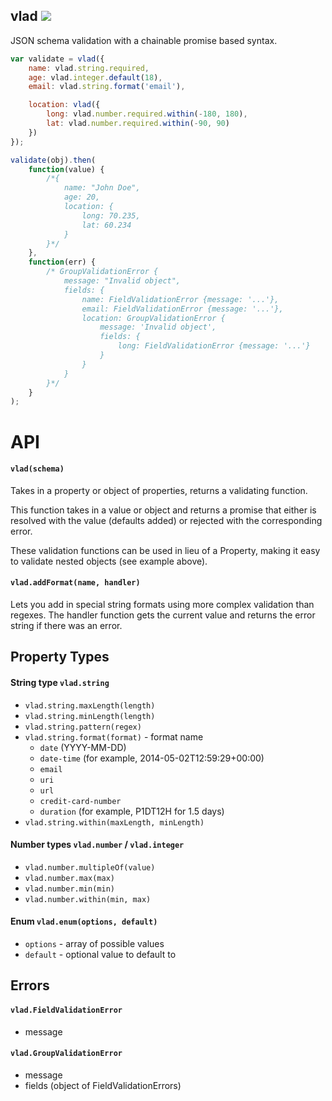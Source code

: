 vlad ![](https://travis-ci.org/nickclaw/vlad.svg)
------------------
JSON schema validation with a chainable promise based syntax.

```javascript
var validate = vlad({
    name: vlad.string.required,
    age: vlad.integer.default(18),
    email: vlad.string.format('email'),

    location: vlad({
        long: vlad.number.required.within(-180, 180),
        lat: vlad.number.required.within(-90, 90)
    })
});

validate(obj).then(
    function(value) {
        /*{
            name: "John Doe",
            age: 20,
            location: {
                long: 70.235,
                lat: 60.234
            }
        }*/
    },
    function(err) {
        /* GroupValidationError {
            message: "Invalid object",
            fields: {
                name: FieldValidationError {message: '...'},
                email: FieldValidationError {message: '...'},
                location: GroupValidationError {
                    message: 'Invalid object',
                    fields: {
                        long: FieldValidationError {message: '...'}
                    }
                }
            }
        }*/
    }
);
```

# API

#### `vlad(schema)`
Takes in a property or object of properties, returns a validating function.

This function takes in a value or object and returns a promise that either is resolved with the value (defaults added) or rejected with the corresponding error.

These validation functions can be used in lieu of a Property, making it easy to validate nested objects (see example above).

#### `vlad.addFormat(name, handler)`
Lets you add in special string formats using more complex validation than regexes. The handler function gets the current value and returns the error string if there was an error.

## Property Types

#### String type `vlad.string`
 * `vlad.string.maxLength(length)`
 * `vlad.string.minLength(length)`
 * `vlad.string.pattern(regex)`
 * `vlad.string.format(format)` - format name
   * `date` (YYYY-MM-DD)
   * `date-time` (for example, 2014-05-02T12:59:29+00:00)
   * `email`
   * `uri`
   * `url`
   * `credit-card-number`
   * `duration` (for example, P1DT12H for 1.5 days)
 * `vlad.string.within(maxLength, minLength)`

#### Number types `vlad.number` / `vlad.integer`
 * `vlad.number.multipleOf(value)`
 * `vlad.number.max(max)`
 * `vlad.number.min(min)`
 * `vlad.number.within(min, max)`

#### Enum `vlad.enum(options, default)`
 * `options` - array of possible values
 * `default` - optional value to default to

## Errors

#### `vlad.FieldValidationError`
 * message

#### `vlad.GroupValidationError`
 * message
 * fields (object of FieldValidationErrors)
